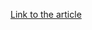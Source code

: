 [Link to the article](https://unit42.paloaltonetworks.com/parrot-tds-javascript-evolution-analysis/#post-132073-_v8176g40kstn)
